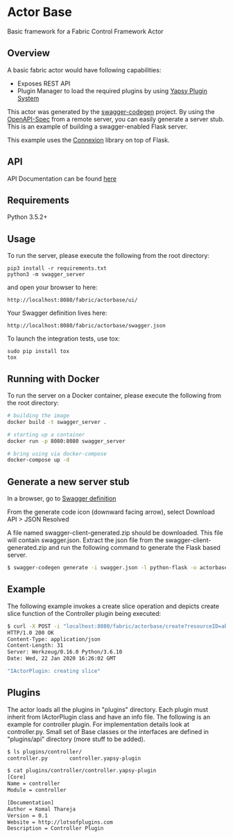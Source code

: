 # Actor Base 
Basic framework for a Fabric Control Framework Actor

## Overview
A basic fabric actor would have following capabilities:
  - Exposes REST API
  - Plugin Manager to load the required plugins by using [Yapsy Plugin System](http://yapsy.sourceforge.net/)

This actor was generated by the [swagger-codegen](https://github.com/swagger-api/swagger-codegen) project. By using the
[OpenAPI-Spec](https://github.com/swagger-api/swagger-core/wiki) from a remote server, you can easily generate a server stub.  This
is an example of building a swagger-enabled Flask server.

This example uses the [Connexion](https://github.com/zalando/connexion) library on top of Flask.

## API
API Documentation can be found [here](https://app.swaggerhub.com/apis-docs/kthare10/actorbase/1.0.0#/)

## Requirements
Python 3.5.2+

## Usage
To run the server, please execute the following from the root directory:

```
pip3 install -r requirements.txt
python3 -m swagger_server
```

and open your browser to here:

```
http://localhost:8080/fabric/actorbase/ui/
```

Your Swagger definition lives here:

```
http://localhost:8080/fabric/actorbase/swagger.json
```

To launch the integration tests, use tox:
```
sudo pip install tox
tox
```

## Running with Docker

To run the server on a Docker container, please execute the following from the root directory:

```bash
# building the image
docker build -t swagger_server .

# starting up a container
docker run -p 8080:8080 swagger_server

# bring using via docker-compose
docker-compose up -d
```

## Generate a new server stub
In a browser, go to [Swagger definition](https://app.swaggerhub.com/apis/kthare10/actorbase/1.0.0)

From the generate code icon (downward facing arrow), select Download API > JSON Resolved

A file named swagger-client-generated.zip should be downloaded. This file will contain swagger.json. Extract the json file from the swagger-client-generated.zip and run the following command to generate the Flask based server.

```bash
$ swagger-codegen generate -i swagger.json -l python-flask -o actorbase
```

## Example
The following example invokes a create slice operation and depicts create slice function of the Controller plugin being executed:

```bash
$ curl -X POST -i "localhost:8080/fabric/actorbase/create?resourceID=abcd-5678" -H "accept: application/json" -H "Content-Type: text/plain"  -d @test.txt
HTTP/1.0 200 OK
Content-Type: application/json
Content-Length: 31
Server: Werkzeug/0.16.0 Python/3.6.10
Date: Wed, 22 Jan 2020 16:26:02 GMT

"IActorPlugin: creating slice"
```

## Plugins
The actor loads all the plugins in "plugins" directory. Each plugin must inherit from IActorPlugin class and have an info file. The following is an example for controller plugin. For implementation details look at controller.py. Small set of Base classes or the interfaces are defined in "plugins/api" directory (more stuff to be added). 
```bash
$ ls plugins/controller/
controller.py		controller.yapsy-plugin

$ cat plugins/controller/controller.yapsy-plugin
[Core]
Name = controller
Module = controller

[Documentation]
Author = Komal Thareja
Version = 0.1
Website = http://lotsofplugins.com
Description = Controller Plugin
```

